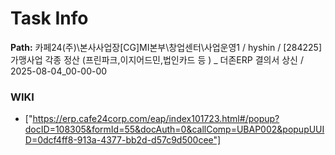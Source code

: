 # Task Info

**Path:** 카페24(주)\본사사업장\[CG]MI본부\창업센터\사업운영1 / hyshin / [284225] 가맹사업 각종 정산 (프린파크,이지어드민,법인카드 등 ) _ 더존ERP 결의서 상신 / 2025-08-04_00-00-00

### WIKI
- ["https://erp.cafe24corp.com/eap/index101723.html#/popup?docID=108305&formId=55&docAuth=0&callComp=UBAP002&popupUUID=0dcf4ff8-913a-4377-bb2d-d57c9d500cee"]

